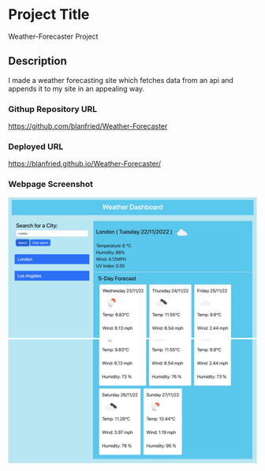 # Project Title

Weather-Forecaster Project

## Description

I made a weather forecasting site which fetches data from an api and appends it to my site in an appealing way.

### Githup Repository URL
https://github.com/blanfried/Weather-Forecaster

### Deployed URL
https://blanfried.github.io/Weather-Forecaster/



### Webpage Screenshot
![Weather Forecaster Screenshots](./Assets/imgs/siteScreenshot(top).png)
![Weather Forecaster Screenshots](./Assets/imgs/siteScreenshot(bottom).png)